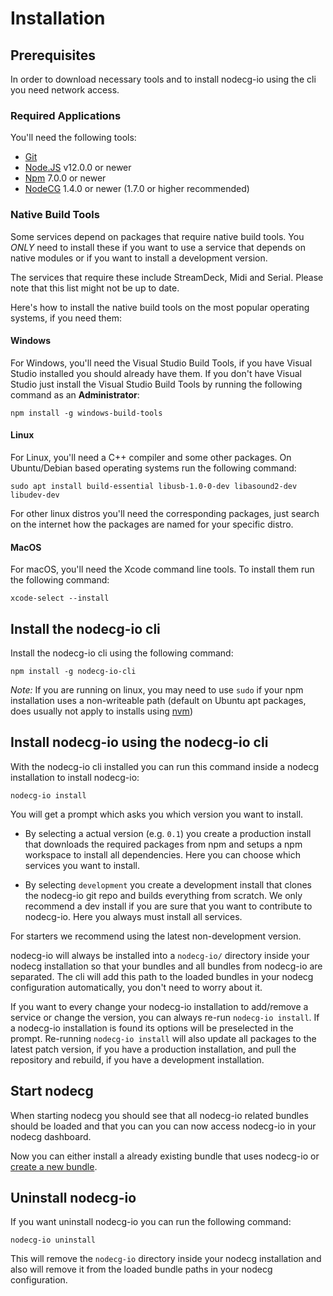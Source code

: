 # Installation

## Prerequisites

In order to download necessary tools and to install nodecg-io using the cli you need network access.

### Required Applications

You'll need the following tools:

-   [Git](https://git-scm.com)
-   [Node.JS](https://nodejs.org/en/) v12.0.0 or newer
-   [Npm](https://www.npmjs.com/get-npm) 7.0.0 or newer
-   [NodeCG](https://nodecg.dev/) 1.4.0 or newer (1.7.0 or higher recommended)

### Native Build Tools

Some services depend on packages that require native build tools. You _ONLY_ need to install these if you want to use a service that depends on native modules or if you want to install a development version.

The services that require these include StreamDeck, Midi and Serial. Please note that this list might not be up to date.

Here's how to install the native build tools on the most popular operating systems, if you need them:

#### Windows

For Windows, you'll need the Visual Studio Build Tools, if you have Visual Studio installed you should already have them.
If you don't have Visual Studio just install the Visual Studio Build Tools by running the following command as an __Administrator__:

```shell
npm install -g windows-build-tools
```

#### Linux

For Linux, you'll need a C++ compiler and some other packages. On Ubuntu/Debian based operating systems run the following command:

```shell
sudo apt install build-essential libusb-1.0-0-dev libasound2-dev libudev-dev
```

For other linux distros you'll need the corresponding packages, just search on the internet how the packages are named for your specific distro.

#### MacOS

For macOS, you'll need the Xcode command line tools. To install them run the following command:

```shell
xcode-select --install
```

## Install the nodecg-io cli

Install the nodecg-io cli using the following command:

```shell
npm install -g nodecg-io-cli
```

_Note:_ If you are running on linux, you may need to use `sudo` if your npm installation uses a non-writeable path (default on Ubuntu apt packages, does usually not apply to installs using [nvm](https://github.com/nvm-sh/nvm))


## Install nodecg-io using the nodecg-io cli

With the nodecg-io cli installed you can run this command inside a nodecg installation to install nodecg-io:

```shell
nodecg-io install
```

You will get a prompt which asks you which version you want to install. 

- By selecting a actual version (e.g. `0.1`) you create a production install that downloads the required packages from npm and setups a npm workspace to install all dependencies. Here you can choose which services you want to install.

- By selecting `development` you create a development install that clones the nodecg-io git repo and builds everything from scratch. We only recommend a dev install if you are sure that you want to contribute to nodecg-io. Here you always must install all services.

For starters we recommend using the latest non-development version.

nodecg-io will always be installed into a `nodecg-io/` directory inside your nodecg installation so that your bundles and all bundles from nodecg-io are separated. The cli will add this path to the loaded bundles in your nodecg configuration automatically, you don't need to worry about it.

If you want to every change your nodecg-io installation to add/remove a service or change the version, you can always re-run `nodecg-io install`. If a nodecg-io installation is found its options will be preselected in the prompt. Re-running `nodecg-io install` will also update all packages to the latest patch version, if you have a production installation, and pull the repository and rebuild, if you have a development installation.

## Start nodecg

When starting nodecg you should see that all nodecg-io related bundles should be loaded and that you can you can now access nodecg-io in your nodecg dashboard.

Now you can either install a already existing bundle that uses nodecg-io or [create a new bundle](./create_bundle.md).

## Uninstall nodecg-io

If you want uninstall nodecg-io you can run the following command:

```shell
nodecg-io uninstall
```

This will remove the `nodecg-io` directory inside your nodecg installation and also will remove it from the loaded bundle paths in your nodecg configuration.